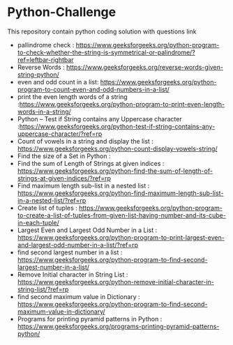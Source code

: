 # Python-Challenge
This repository contain python coding solution with questions link
- pallindrome check : https://www.geeksforgeeks.org/python-program-to-check-whether-the-string-is-symmetrical-or-palindrome/?ref=leftbar-rightbar
- Reverse Words : https://www.geeksforgeeks.org/reverse-words-given-string-python/
- even and odd count in a list: https://www.geeksforgeeks.org/python-program-to-count-even-and-odd-numbers-in-a-list/
- print the even length words of a string :https://www.geeksforgeeks.org/python-program-to-print-even-length-words-in-a-string/
- Python – Test if String contains any Uppercase character :https://www.geeksforgeeks.org/python-test-if-string-contains-any-uppercase-character/?ref=rp
- Count of vowels in a string and display the list : https://www.geeksforgeeks.org/python-count-display-vowels-string/
- Find the size of a Set in Python : 
- Find the sum of Length of Strings at given indices : https://www.geeksforgeeks.org/python-find-the-sum-of-length-of-strings-at-given-indices/?ref=rp
- Find maximum length sub-list in a nested list : https://www.geeksforgeeks.org/python-find-maximum-length-sub-list-in-a-nested-list/?ref=rp
- Create list of tuples : https://www.geeksforgeeks.org/python-program-to-create-a-list-of-tuples-from-given-list-having-number-and-its-cube-in-each-tuple/
- Largest Even and Largest Odd Number in a List : https://www.geeksforgeeks.org/python-program-to-print-largest-even-and-largest-odd-number-in-a-list/?ref=rp
- find second largest number in a list : https://www.geeksforgeeks.org/python-program-to-find-second-largest-number-in-a-list/
- Remove Initial character in String List : https://www.geeksforgeeks.org/python-remove-initial-character-in-string-list/?ref=rp
- find second maximum value in Dictionary : https://www.geeksforgeeks.org/python-program-to-find-second-maximum-value-in-dictionary/
- Programs for printing pyramid patterns in Python : https://www.geeksforgeeks.org/programs-printing-pyramid-patterns-python/
